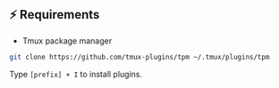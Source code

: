 ## ⚡️ Requirements

- Tmux package manager

```sh
git clone https://github.com/tmux-plugins/tpm ~/.tmux/plugins/tpm
```

Type `[prefix] + I` to install plugins.
